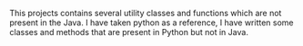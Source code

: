 This projects contains several utility classes and functions which are not present in the Java. I have taken python as a reference, I have written some classes and methods that are present in Python but not in Java. 
